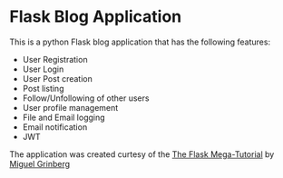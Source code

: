 # Flask Blog Application
This is a python Flask blog application that has the following features:
 - User Registration
 - User Login
 - User Post creation
 - Post listing
 - Follow/Unfollowing of other users
 - User profile management
 - File and Email logging
 - Email notification
 - JWT

 The application was created curtesy of the [The Flask Mega-Tutorial](https://blog.miguelgrinberg.com/post/the-flask-mega-tutorial-part-i-hello-world) by [Miguel Grinberg](https://github.com/miguelgrinberg)